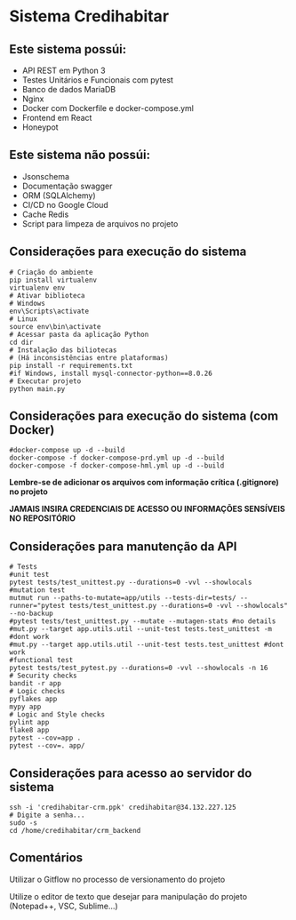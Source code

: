 # Sistema Credihabitar

## Este sistema possúi:

* API REST em Python 3
* Testes Unitários e Funcionais com pytest
* Banco de dados MariaDB
* Nginx
* Docker com Dockerfile e docker-compose.yml
* Frontend em React
* Honeypot

## Este sistema não possúi:

* Jsonschema
* Documentação swagger
* ORM (SQLAlchemy)
* CI/CD no Google Cloud
* Cache Redis
* Script para limpeza de arquivos no projeto

## Considerações para execução do sistema

```shell
# Criação do ambiente
pip install virtualenv
virtualenv env
# Ativar biblioteca
# Windows
env\Scripts\activate
# Linux
source env\bin\activate
# Acessar pasta da aplicação Python
cd dir
# Instalação das biliotecas 
# (Há inconsistências entre plataformas)
pip install -r requirements.txt
#if Windows, install mysql-connector-python==8.0.26
# Executar projeto
python main.py
```
## Considerações para execução do sistema (com Docker)

```shell
#docker-compose up -d --build
docker-compose -f docker-compose-prd.yml up -d --build
docker-compose -f docker-compose-hml.yml up -d --build
```

**Lembre-se de adicionar os arquivos com informação crítica (.gitignore) no projeto**

**JAMAIS INSIRA CREDENCIAIS DE ACESSO OU INFORMAÇÕES SENSÍVEIS NO REPOSITÓRIO**

## Considerações para manutenção da API

```shell
# Tests
#unit test
pytest tests/test_unittest.py --durations=0 -vvl --showlocals
#mutation test
mutmut run --paths-to-mutate=app/utils --tests-dir=tests/ --runner="pytest tests/test_unittest.py --durations=0 -vvl --showlocals" --no-backup
#pytest tests/test_unittest.py --mutate --mutagen-stats #no details
#mut.py --target app.utils.util --unit-test tests.test_unittest -m #dont work
#mut.py --target app.utils.util --unit-test tests.test_unittest #dont work
#functional test
pytest tests/test_pytest.py --durations=0 -vvl --showlocals -n 16
# Security checks
bandit -r app
# Logic checks
pyflakes app
mypy app
# Logic and Style checks
pylint app
flake8 app
pytest --cov=app .
pytest --cov=. app/
```

## Considerações para acesso ao servidor do sistema

```shell
ssh -i 'credihabitar-crm.ppk' credihabitar@34.132.227.125
# Digite a senha...
sudo -s
cd /home/credihabitar/crm_backend
```

## Comentários

Utilizar o Gitflow no processo de versionamento do projeto

Utilize o editor de texto que desejar para manipulação do projeto (Notepad++, VSC, Sublime...)
